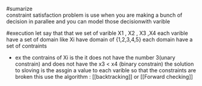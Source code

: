#sumarize  
constraint satisfaction problem is use when you are making a bunch of decision in parallee and you can model those decisionwith varible 

#execution
let say that that we set of varible X1 , X2 , X3 ,X4 
each varible have a set of domain like Xi have domain of {1,2,3,4,5}
each domain have a set of contraints 
- ex the contrains of Xi is the it does not have the number 3(unary constrain) and does not have the x3 < x4 (binary constrain)
the solution to sloving  is the assgin a value to each varible so that the constraints are broken 
this use the algorithm : [[backtracking]] or [[Forward checking]]
